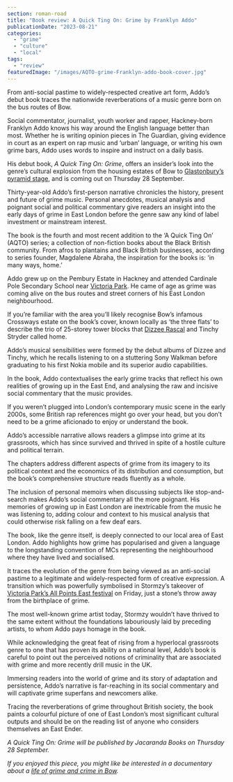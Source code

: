 ```yaml
---
section: roman-road
title: "Book review: A Quick Ting On: Grime by Franklyn Addo"
publicationDate: "2023-08-21"
categories: 
  - "grime"
  - "culture"
  - "local"
tags: 
  - "review"
featuredImage: "/images/AQTO-grime-Franklyn-addo-book-cover.jpg"
---
```


From anti-social pastime to widely-respected creative art form, Addo’s debut book traces the nationwide reverberations of a music genre born on the bus routes of Bow. 

Social commentator, journalist, youth worker and rapper, Hackney-born Franklyn Addo knows his way around the English language better than most. Whether he is writing opinion pieces in The Guardian, giving evidence in court as an expert on rap music and ‘urban’ language, or writing his own grime bars, Addo uses words to inspire and instruct on a daily basis. 

His debut book, _A Quick Ting On: Grime_, offers an insider’s look into the genre’s cultural explosion from the housing estates of Bow to [Glastonbury’s pyramid stage](https://www.bbc.co.uk/news/newsbeat-53207865), and is coming out on Thursday 28 September. 

Thirty-year-old Addo’s first-person narrative chronicles the history, present and future of grime music. Personal anecdotes, musical analysis and poignant social and political commentary give readers an insight into the early days of grime in East London before the genre saw any kind of label investment or mainstream interest. 

The book is the fourth and most recent addition to the ‘A Quick Ting On’ (AQTO) series; a collection of non-fiction books about the Black British community. From afros to plantains and Black British businesses, according to series founder, Magdalene Abraha, the inspiration for the books is: ‘in many ways, home.’ 

Addo grew up on the Pembury Estate in Hackney and attended Cardinale Pole Secondary School near [Victoria Park](https://romanroadlondon.com/victoria-park-east-london-bow/). He came of age as grime was coming alive on the bus routes and street corners of his East London neighbourhood. 

If you’re familiar with the area you’ll likely recognise Bow’s infamous Crossways estate on the book’s cover, known locally as ‘the three flats’ to describe the trio of 25-storey tower blocks that [Dizzee Rascal](https://romanroadlondon.com/famous-grime-music-figures-bow-e3-east-end-london/) and Tinchy Stryder called home. 

Addo’s musical sensibilities were formed by the debut albums of Dizzee and Tinchy, which he recalls listening to on a stuttering Sony Walkman before graduating to his first Nokia mobile and its superior audio capabilities. 

In the book, Addo contextualises the early grime tracks that reflect his own realities of growing up in the East End, and analysing the raw and incisive social commentary that the music provides. 

If you weren’t plugged into London’s contemporary music scene in the early 2000s, some British rap references might go over your head, but you don’t need to be a grime aficionado to enjoy or understand the book. 

Addo’s accessible narrative allows readers a glimpse into grime at its grassroots, which has since survived and thrived in spite of a hostile culture and political terrain. 

The chapters address different aspects of grime from its imagery to its political context and the economics of its distribution and consumption, but the book’s comprehensive structure reads fluently as a whole. 

The inclusion of personal memoirs when discussing subjects like stop-and-search makes Addo’s social commentary all the more poignant. His memories of growing up in East London are inextricable from the music he was listening to, adding colour and context to his musical analysis that could otherwise risk falling on a few deaf ears. 

The book, like the genre itself, is deeply connected to our local area of East London. Addo highlights how grime has popularised and given a language to the longstanding convention of MCs representing the neighbourhood where they have lived and socialised. 

It traces the evolution of the genre from being viewed as an anti-social pastime to a legitimate and widely-respected form of creative expression. A transition which was powerfully symbolised in Stormzy’s takeover of [Victoria Park’s All Points East festival](https://romanroadlondon.com/all-points-east-festival-victoria-park-east-london/) on Friday, just a stone’s throw away from the birthplace of grime. 

The most well-known grime artist today, Stormzy wouldn’t have thrived to the same extent without the foundations labouriously laid by preceding artists, to whom Addo pays homage in the book.

While acknowledging the great feat of rising from a hyperlocal grassroots genre to one that has proven its ability on a national level, Addo’s book is careful to point out the perceived notions of criminality that are associated with grime and more recently drill music in the UK. 

Immersing readers into the world of grime and its story of adaptation and persistence, Addo’s narrative is far-reaching in its social commentary and will captivate grime superfans and newcomers alike. 

Tracing the reverberations of grime throughout British society, the book paints a colourful picture of one of East London’s most significant cultural outputs and should be on the reading list of anyone who considers themselves an East Ender. 

_A Quick Ting On: Grime will be published by Jacaranda Books on Thursday 28 September._

_If you enjoyed this piece, you might like be interested in a documentary about a_ [_life of grime and crime in Bow_](https://romanroadlondon.com/aint-hidin-nuttin-bow-grime-documentary/)_._ 

